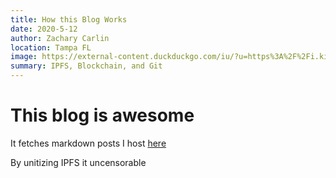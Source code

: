 ```yaml
---
title: How this Blog Works
date: 2020-5-12
author: Zachary Carlin
location: Tampa FL
image: https://external-content.duckduckgo.com/iu/?u=https%3A%2F%2Fi.kinja-img.com%2Fgawker-media%2Fimage%2Fupload%2Fs--I4E1BkV5--%2Fc_scale%2Cfl_progressive%2Cq_80%2Cw_800%2F641522534013585731.jpg
summary: IPFS, Blockchain, and Git
---
```


# This blog is awesome
It fetches markdown posts I host [here](https://github.com/About7Sharks/Markdown)

By unitizing IPFS it uncensorable
